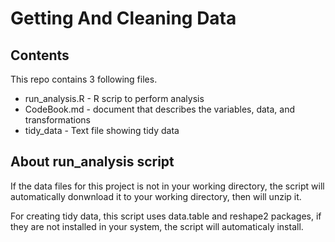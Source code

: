 Getting And Cleaning Data
======================

## Contents 
This repo contains 3 following files.
* run_analysis.R - R scrip to perform analysis
* CodeBook.md - document that describes the variables, data, and transformations
* tidy_data - Text file showing tidy data

## About run_analysis script
If the data files for this project is not in your working directory, the script will automatically donwnload it to your working directory, then will unzip it.

For creating tidy data, this script uses data.table and reshape2 packages, if they are not installed in your system, the script will automaticaly install.
